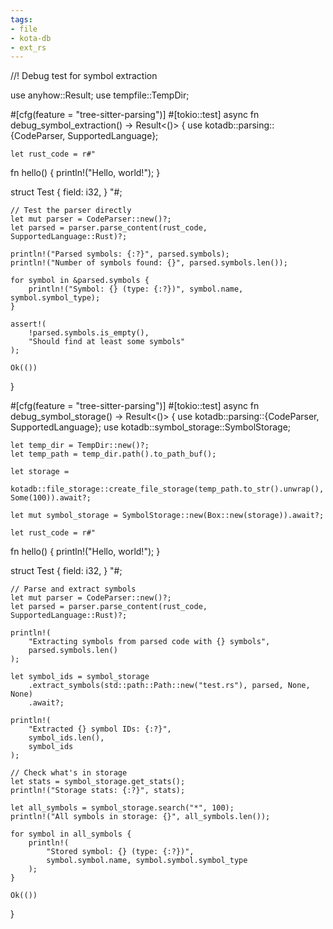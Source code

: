 ```yaml
---
tags:
- file
- kota-db
- ext_rs
---
```

//! Debug test for symbol extraction

use anyhow::Result;
use tempfile::TempDir;

#[cfg(feature = "tree-sitter-parsing")]
#[tokio::test]
async fn debug_symbol_extraction() -> Result<()> {
    use kotadb::parsing::{CodeParser, SupportedLanguage};

    let rust_code = r#"
fn hello() {
    println!("Hello, world!");
}

struct Test {
    field: i32,
}
"#;

    // Test the parser directly
    let mut parser = CodeParser::new()?;
    let parsed = parser.parse_content(rust_code, SupportedLanguage::Rust)?;

    println!("Parsed symbols: {:?}", parsed.symbols);
    println!("Number of symbols found: {}", parsed.symbols.len());

    for symbol in &parsed.symbols {
        println!("Symbol: {} (type: {:?})", symbol.name, symbol.symbol_type);
    }

    assert!(
        !parsed.symbols.is_empty(),
        "Should find at least some symbols"
    );

    Ok(())
}

#[cfg(feature = "tree-sitter-parsing")]
#[tokio::test]
async fn debug_symbol_storage() -> Result<()> {
    use kotadb::parsing::{CodeParser, SupportedLanguage};
    use kotadb::symbol_storage::SymbolStorage;

    let temp_dir = TempDir::new()?;
    let temp_path = temp_dir.path().to_path_buf();

    let storage =
        kotadb::file_storage::create_file_storage(temp_path.to_str().unwrap(), Some(100)).await?;

    let mut symbol_storage = SymbolStorage::new(Box::new(storage)).await?;

    let rust_code = r#"
fn hello() {
    println!("Hello, world!");
}

struct Test {
    field: i32,
}
"#;

    // Parse and extract symbols
    let mut parser = CodeParser::new()?;
    let parsed = parser.parse_content(rust_code, SupportedLanguage::Rust)?;

    println!(
        "Extracting symbols from parsed code with {} symbols",
        parsed.symbols.len()
    );

    let symbol_ids = symbol_storage
        .extract_symbols(std::path::Path::new("test.rs"), parsed, None, None)
        .await?;

    println!(
        "Extracted {} symbol IDs: {:?}",
        symbol_ids.len(),
        symbol_ids
    );

    // Check what's in storage
    let stats = symbol_storage.get_stats();
    println!("Storage stats: {:?}", stats);

    let all_symbols = symbol_storage.search("*", 100);
    println!("All symbols in storage: {}", all_symbols.len());

    for symbol in all_symbols {
        println!(
            "Stored symbol: {} (type: {:?})",
            symbol.symbol.name, symbol.symbol.symbol_type
        );
    }

    Ok(())
}
